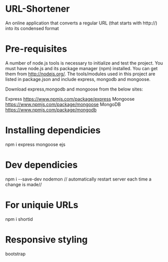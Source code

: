 # URL-Shortener
An online application that converts a regular URL (that starts with http://) into its condensed format

# Pre-requisites
A number of node.js tools is necessary to initialize and test the project. You must have node.js and its package manager (npm) installed. You can get them from http://nodejs.org/. The tools/modules used in this project are listed in package.json and include express, mongodb and mongoose.

Download express,mongodb and mongoose from the below sites:

Express https://www.npmjs.com/package/express
Mongoose https://www.npmjs.com/package/mongoose
MongoDB https://www.npmjs.com/package/mongodb

# Installing dependicies

npm i express mongoose ejs

# Dev dependicies

  npm i --save-dev nodemon // automatically restart server each time a change is made//

# For uniquie URLs

npm i shortid

# Responsive styling

bootstrap
